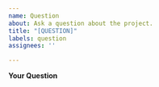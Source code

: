 ```yaml
---
name: Question
about: Ask a question about the project.
title: "[QUESTION]"
labels: question
assignees: ''

---
```


**Your Question**
